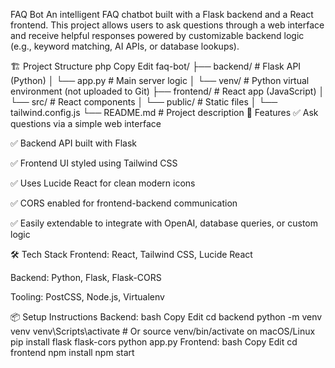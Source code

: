  FAQ Bot
An intelligent FAQ chatbot built with a Flask backend and a React frontend. This project allows users to ask questions through a web interface and receive helpful responses powered by customizable backend logic (e.g., keyword matching, AI APIs, or database lookups).

🏗️ Project Structure
php
Copy
Edit
faq-bot/
├── backend/          # Flask API (Python)
│   └── app.py        # Main server logic
│   └── venv/         # Python virtual environment (not uploaded to Git)
├── frontend/         # React app (JavaScript)
│   └── src/          # React components
│   └── public/       # Static files
│   └── tailwind.config.js
└── README.md         # Project description
🚀 Features
✅ Ask questions via a simple web interface

✅ Backend API built with Flask

✅ Frontend UI styled using Tailwind CSS

✅ Uses Lucide React for clean modern icons

✅ CORS enabled for frontend-backend communication

✅ Easily extendable to integrate with OpenAI, database queries, or custom logic

🛠️ Tech Stack
Frontend: React, Tailwind CSS, Lucide React

Backend: Python, Flask, Flask-CORS

Tooling: PostCSS, Node.js, Virtualenv

📦 Setup Instructions
Backend:
bash
Copy
Edit
cd backend
python -m venv venv
venv\Scripts\activate    # Or source venv/bin/activate on macOS/Linux
pip install flask flask-cors
python app.py
Frontend:
bash
Copy
Edit
cd frontend
npm install
npm start
